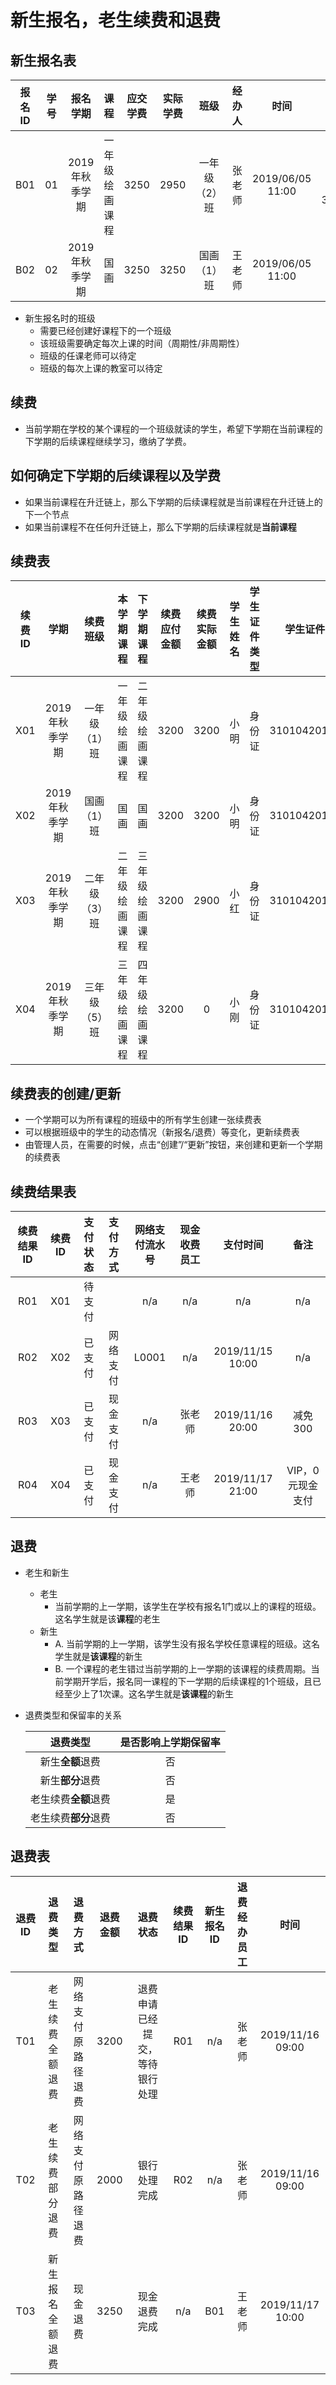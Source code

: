 # 新生报名，老生续费和退费

## 新生报名表

| 报名ID | 学号 | 报名学期 | 课程 | 应交学费 | 实际学费 | 班级 | 经办人 | 时间 | 备注 |
| :--: | :--: | :--: | :--: | :--: | :--: | :--: | :--: | :--: | :--: |
| B01 | 01 | 2019年秋季学期 | 一年级绘画课程 | 3250 | 2950 | 一年级（2）班 | 张老师 | 2019/06/05 11:00 | 减免300 |
| B02 | 02 | 2019年秋季学期 | 国画 | 3250 | 3250 | 国画（1）班 | 王老师 | 2019/06/05 11:00 | |

* 新生报名时的班级
  * 需要已经创建好课程下的一个班级
  * 该班级需要确定每次上课的时间（周期性/非周期性）
  * 班级的任课老师可以待定
  * 班级的每次上课的教室可以待定

## 续费
* 当前学期在学校的某个课程的一个班级就读的学生，希望下学期在当前课程的下学期的后续课程继续学习，缴纳了学费。

## 如何确定下学期的后续课程以及学费
   * 如果当前课程在升迁链上，那么下学期的后续课程就是当前课程在升迁链上的下一个节点
   * 如果当前课程不在任何升迁链上，那么下学期的后续课程就是**当前课程**

## 续费表

| 续费ID | 学期 | 续费班级 | 本学期课程 | 下学期课程 | 续费应付金额 | 续费实际金额 | 学生姓名 | 学生证件类型 | 学生证件号码 | 联系电话 |  备注 |
| :--: | :--: | :--: | :--: | :--: | :--: | :--: | :--: | :--: | :--: | :--: | :--: |
| X01 | 2019年秋季学期 | 一年级（1）班 | 一年级绘画课程 | 二年级绘画课程 | 3200 | 3200 | 小明 | 身份证 | 31010420120101 | 13600136000 | |
| X02 | 2019年秋季学期 | 国画（1）班 | 国画 | 国画  | 3200 | 3200 |  小明 | 身份证 | 31010420120101 | 13600136000 | |
| X03 | 2019年秋季学期 | 二年级（3）班 | 二年级绘画课程 | 三年级绘画课程  | 3200 | 2900 | 小红 | 身份证 | 31010420110202 | 13800138000 | 减免300 |
| X04 | 2019年秋季学期 | 三年级（5）班 | 三年级绘画课程 | 四年级绘画课程 | 3200 | 0 | 小刚 | 身份证 | 31010420100303 | 13500135000 | VIP全免，现金0元续费 |

## 续费表的创建/更新
* 一个学期可以为所有课程的班级中的所有学生创建一张续费表
* 可以根据班级中的学生的动态情况（新报名/退费）等变化，更新续费表
* 由管理人员，在需要的时候，点击“创建”/“更新”按钮，来创建和更新一个学期的续费表

## 续费结果表

| 续费结果ID | 续费ID | 支付状态 | 支付方式 | 网络支付流水号 | 现金收费员工 | 支付时间 | 备注 |
| :--: | :--: | :--: | :--: | :--: | :--: | :--: | :--: | 
| R01 | X01 | 待支付 | | n/a | n/a | n/a | n/a |
| R02 | X02 | 已支付 | 网络支付 | L0001 | n/a | 2019/11/15 10:00  | n/a |
| R03 | X03 | 已支付 | 现金支付 |  n/a | 张老师 | 2019/11/16 20:00 | 减免300 |
| R04 | X04 | 已支付 | 现金支付 |  n/a | 王老师  | 2019/11/17 21:00 | VIP，0元现金支付 |

## 退费
* 老生和新生
  * 老生
    * 当前学期的上一学期，该学生在学校有报名1门或以上的课程的班级。这名学生就是该**课程**的老生
  * 新生
    * A. 当前学期的上一学期，该学生没有报名学校任意课程的班级。这名学生就是**该课程**的新生
    * B. 一个课程的老生错过当前学期的上一学期的该课程的续费周期。当前学期开学后，报名同一课程的下一学期的后续课程的1个班级，且已经至少上了1次课。这名学生就是**该课程**的新生
    
* 退费类型和保留率的关系

  | 退费类型 | 是否影响上学期保留率 |
  | :--: | :--: |
  | 新生**全额**退费 | 否 |
  | 新生**部分**退费 | 否 |
  | 老生续费**全额**退费 | 是 |
  | 老生续费**部分**退费 | 否 |

## 退费表

| 退费ID | 退费类型 | 退费方式 | 退费金额 | 退费状态 | 续费结果ID | 新生报名ID | 退费经办员工 | 时间 |
| :--: | :--: | :--: | :--: | :--: | :--: | :--: | :--: | :--: |
| T01 | 老生续费全额退费 | 网络支付原路径退费 | 3200 | 退费申请已经提交，等待银行处理 | R01 | n/a | 张老师 | 2019/11/16 09:00 | |
| T02 | 老生续费部分退费 | 网络支付原路径退费 | 2000 | 银行处理完成 | R02 | n/a | 张老师 | 2019/11/16 09:00 | |
| T03 | 新生报名全额退费 | 现金退费 | 3250 | 现金退费完成 | n/a | B01 | 王老师 | 2019/11/17 10:00 | |
